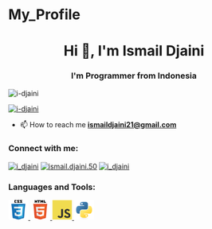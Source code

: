 # My_Profile
<h1 align="center">Hi 👋, I'm Ismail Djaini</h1>
<h3 align="center">I'm Programmer from Indonesia</h3>

<p align="left"> <img src="https://komarev.com/ghpvc/?username=i-djaini&label=Profile%20views&color=0e75b6&style=flat" alt="i-djaini" /> </p>

<p align="left"> <a href="https://github.com/ryo-ma/github-profile-trophy"><img src="https://github-profile-trophy.vercel.app/?username=i-djaini" alt="i-djaini" /></a> </p>

- 📫 How to reach me **ismaildjaini21@gmail.com**

<h3 align="left">Connect with me:</h3>
<p align="left">
<a href="https://twitter.com/i_djaini" target="blank"><img align="center" src="https://raw.githubusercontent.com/rahuldkjain/github-profile-readme-generator/master/src/images/icons/Social/twitter.svg" alt="i_djaini" height="30" width="40" /></a>
<a href="https://fb.com/ismail.djaini.50" target="blank"><img align="center" src="https://raw.githubusercontent.com/rahuldkjain/github-profile-readme-generator/master/src/images/icons/Social/facebook.svg" alt="ismail.djaini.50" height="30" width="40" /></a>
<a href="https://instagram.com/i_djaini" target="blank"><img align="center" src="https://raw.githubusercontent.com/rahuldkjain/github-profile-readme-generator/master/src/images/icons/Social/instagram.svg" alt="i_djaini" height="30" width="40" /></a>
</p>

<h3 align="left">Languages and Tools:</h3>
<p align="left"> <a href="https://www.w3schools.com/css/" target="_blank" rel="noreferrer"> <img src="https://raw.githubusercontent.com/devicons/devicon/master/icons/css3/css3-original-wordmark.svg" alt="css3" width="40" height="40"/> </a> <a href="https://www.w3.org/html/" target="_blank" rel="noreferrer"> <img src="https://raw.githubusercontent.com/devicons/devicon/master/icons/html5/html5-original-wordmark.svg" alt="html5" width="40" height="40"/> </a> <a href="https://developer.mozilla.org/en-US/docs/Web/JavaScript" target="_blank" rel="noreferrer"> <img src="https://raw.githubusercontent.com/devicons/devicon/master/icons/javascript/javascript-original.svg" alt="javascript" width="40" height="40"/> </a> <a href="https://www.python.org" target="_blank" rel="noreferrer"> <img src="https://raw.githubusercontent.com/devicons/devicon/master/icons/python/python-original.svg" alt="python" width="40" height="40"/> </a> </p>
